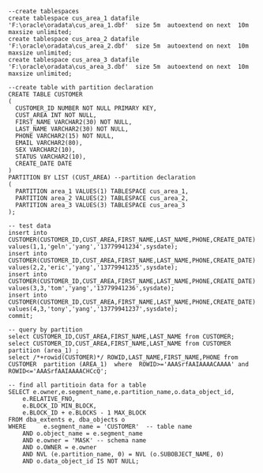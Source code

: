 <!---
markmeta_author: wongoo
markmeta_date: 2013-09-17 13:54:39
excerpt: Oracle Partition Common Usage
slug: oracle-partition-common-usage
markmeta_title: Oracle Partition Common Usage
wordpress_id: 501
markmeta_categories: Experience
markmeta_tags: oracle,partition,sql
-->


    
    --create tablespaces
    create tablespace cus_area_1 datafile 'F:\oracle\oradata\cus_area_1.dbf'  size 5m  autoextend on next  10m maxsize unlimited;
    create tablespace cus_area_2 datafile 'F:\oracle\oradata\cus_area_2.dbf'  size 5m  autoextend on next  10m maxsize unlimited;
    create tablespace cus_area_3 datafile 'F:\oracle\oradata\cus_area_3.dbf'  size 5m  autoextend on next  10m maxsize unlimited;
    
    --create table with partition declaration
    CREATE TABLE CUSTOMER
    (
      CUSTOMER_ID NUMBER NOT NULL PRIMARY KEY,
      CUST_AREA INT NOT NULL,
      FIRST_NAME VARCHAR2(30) NOT NULL,
      LAST_NAME VARCHAR2(30) NOT NULL,
      PHONE VARCHAR2(15) NOT NULL,
      EMAIL VARCHAR2(80),
      SEX VARCHAR2(10),
      STATUS VARCHAR2(10),
      CREATE_DATE DATE
    )
    PARTITION BY LIST (CUST_AREA) --partition declaration
    (
      PARTITION area_1 VALUES(1) TABLESPACE cus_area_1,
      PARTITION area_2 VALUES(2) TABLESPACE cus_area_2,
      PARTITION area_3 VALUES(3) TABLESPACE cus_area_3
    );
    
    -- test data
    insert into CUSTOMER(CUSTOMER_ID,CUST_AREA,FIRST_NAME,LAST_NAME,PHONE,CREATE_DATE) values(1,1,'geln','yang','13779941234',sysdate);
    insert into CUSTOMER(CUSTOMER_ID,CUST_AREA,FIRST_NAME,LAST_NAME,PHONE,CREATE_DATE) values(2,2,'eric','yang','13779941235',sysdate);
    insert into CUSTOMER(CUSTOMER_ID,CUST_AREA,FIRST_NAME,LAST_NAME,PHONE,CREATE_DATE) values(3,3,'tom','yang','13779941236',sysdate);
    insert into CUSTOMER(CUSTOMER_ID,CUST_AREA,FIRST_NAME,LAST_NAME,PHONE,CREATE_DATE) values(4,3,'tony','yang','13779941237',sysdate);
    commit;
    
    -- query by partition
    select CUSTOMER_ID,CUST_AREA,FIRST_NAME,LAST_NAME from CUSTOMER;
    select CUSTOMER_ID,CUST_AREA,FIRST_NAME,LAST_NAME from CUSTOMER partition (area_1) ;
    select /*+rowid(CUSTOMER)*/ ROWID,LAST_NAME,FIRST_NAME,PHONE from CUSTOMER  partition (AREA_1)  where  ROWID>='AAASrfAAIAAAACAAAA' and  ROWID<='AAASrfAAIAAAACHCcQ';
    
    -- find all partitioin data for a table
    SELECT e.owner,e.segment_name,e.partition_name,o.data_object_id,
    	e.RELATIVE_FNO,
    	e.BLOCK_ID MIN_BLOCK,
    	e.BLOCK_ID + e.BLOCKS - 1 MAX_BLOCK
    FROM dba_extents e, dba_objects o
    WHERE     e.segment_name = 'CUSTOMER'  -- table name
    	AND o.object_name = e.segment_name
    	AND e.owner = 'MASK' -- schema name
    	AND o.OWNER = e.owner
    	AND NVL (e.partition_name, 0) = NVL (o.SUBOBJECT_NAME, 0)
    	AND o.data_object_id IS NOT NULL;
    

